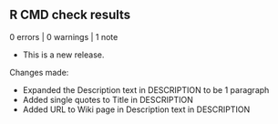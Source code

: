 ## R CMD check results

0 errors | 0 warnings | 1 note

* This is a new release.

Changes made:
* Expanded the Description text in DESCRIPTION to be 1 paragraph
* Added single quotes to Title in DESCRIPTION
* Added URL to Wiki page in Description text in DESCRIPTION
